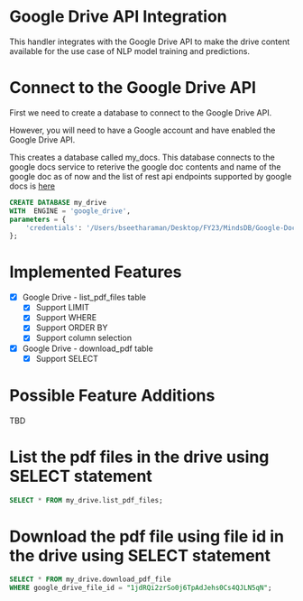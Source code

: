 # Google Drive API Integration
This handler integrates with the Google Drive API to make the drive content available for the use case of NLP model training and predictions.

# Connect to the Google Drive API 
First we need to create a database to connect to the Google Drive API.

However, you will need to have a Google account and have enabled the Google Drive API. 

This creates a database called my_docs. This database connects to the google docs service to reterive the google doc contents and name of the google doc as of now and the list of rest api endpoints supported by google docs is [here](https://developers.google.com/docs/api/reference/rest)

~~~sql
CREATE DATABASE my_drive
WITH  ENGINE = 'google_drive',
parameters = {
    'credentials': '/Users/bseetharaman/Desktop/FY23/MindsDB/Google-Docs/mindsdb/mindsdb/integrations/handlers/google_drive_handler/credentials.json'
};  
~~~

# Implemented Features
- [x] Google Drive - list_pdf_files table
  - [x] Support LIMIT
  - [x] Support WHERE
  - [x] Support ORDER BY
  - [x] Support column selection
- [x] Google Drive - download_pdf table
  - [x] Support SELECT

# Possible Feature Additions
TBD

# List the pdf files in the drive using SELECT statement
~~~~sql
SELECT * FROM my_drive.list_pdf_files;
~~~~

# Download the pdf file using file id in the drive using SELECT statement
~~~~sql
SELECT * FROM my_drive.download_pdf_file
WHERE google_drive_file_id = "1jdRQi2zrSo0j6TpAdJehs0Cs4QJLN5qN";
~~~~


